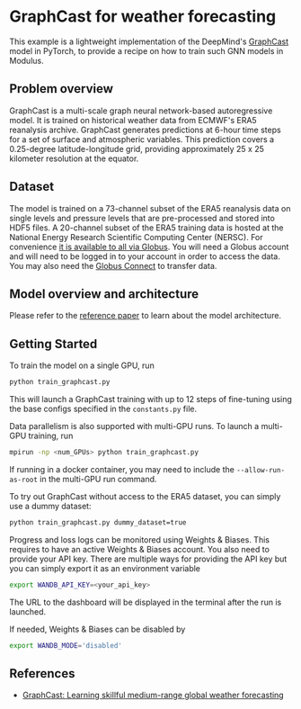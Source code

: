 # GraphCast for weather forecasting

This example is a lightweight implementation of the DeepMind's
[GraphCast](https://arxiv.org/abs/2212.12794) model in PyTorch, to provide a recipe on
how to train such GNN models in Modulus.

## Problem overview

GraphCast is a multi-scale graph neural network-based autoregressive model. It is
trained on historical weather data from ECMWF's ERA5 reanalysis archive. GraphCast
generates predictions at 6-hour time steps for a set of surface and atmospheric
variables. This prediction covers a 0.25-degree latitude-longitude grid,
providing approximately 25 x 25 kilometer resolution at the equator.

## Dataset

The model is trained on a 73-channel subset of the ERA5 reanalysis data on single levels
and pressure levels that are pre-processed and stored into HDF5 files.
A 20-channel subset of the ERA5 training data is hosted at the
National Energy Research Scientific Computing Center (NERSC). For convenience
[it is available to all via Globus](https://app.globus.org/file-manager?origin_id=945b3c9e-0f8c-11ed-8daf-9f359c660fbd&origin_path=%2F~%2Fdata%2F).
You will need a Globus account and will need to be logged in to your account in order
to access the data.  You may also need the [Globus Connect](https://www.globus.org/globus-connect)
to transfer data.

## Model overview and architecture

Please refer to the [reference paper](https://arxiv.org/abs/2212.12794) to learn about
the model architecture.

## Getting Started

To train the model on a single GPU, run

```bash
python train_graphcast.py
```

This will launch a GraphCast training with up to 12 steps of fine-tuning using the base
configs specified in the `constants.py` file.

Data parallelism is also supported with multi-GPU runs. To launch a multi-GPU training,
run

```bash
mpirun -np <num_GPUs> python train_graphcast.py
```

If running in a docker container, you may need to include the `--allow-run-as-root` in
the multi-GPU run command.

To try out GraphCast without access to the ERA5 dataset, you can simply use a dummy dataset:

```bash
python train_graphcast.py dummy_dataset=true
```

Progress and loss logs can be monitored using Weights & Biases. This requires to have an
active Weights & Biases account. You also need to provide your API key. There are
multiple ways for providing the API key but you can simply export it as an environment
variable

```bash
export WANDB_API_KEY=<your_api_key>
```

The URL to the dashboard will be displayed in the terminal after the run is launched.

If needed, Weights & Biases can be disabled by

```bash
export WANDB_MODE='disabled'
```

## References

- [GraphCast: Learning skillful medium-range global weather forecasting](https://arxiv.org/abs/2212.12794)
